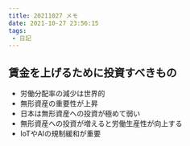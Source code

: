 ```yaml
---
title: 20211027 メモ
date: 2021-10-27 23:56:15
tags:
 - 日記
---
```


## 賃金を上げるために投資すべきもの

- 労働分配率の減少は世界的
- 無形資産の重要性が上昇
- 日本は無形資産への投資が極めて弱い
- 無形資産への投資が増えると労働生産性が向上する
- IoTやAIの規制緩和が重要
